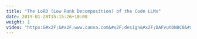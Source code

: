 ```yaml
---
title: "The LoRD (Low Rank Decomposition) of the Code LLMs"
date: 2019-01-28T15:15:26+10:00
weight: 1
video: "https:&#x2F;&#x2F;www.canva.com&#x2F;design&#x2F;DAFvutDN8C8&#x2F;view?utm_content=DAFvutDN8C8&amp;utm_campaign=designshare&amp;utm_medium=embeds&amp;utm_source=link"
---
```

